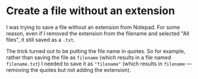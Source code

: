 # Create a file without an extension

I was trying to save a file without an extension from Notepad. For some reason, even if I removed the extension from the filename and selected "All files", it still saved as a `.txt`.

The trick turned out to be putting the file name in quotes. So for example, rather than saving the file as `filename` (which results in a file named `filename.txt`) I needed to save it as `"filename"` (which results in `filename` — removing the quotes but not adding the extension).
